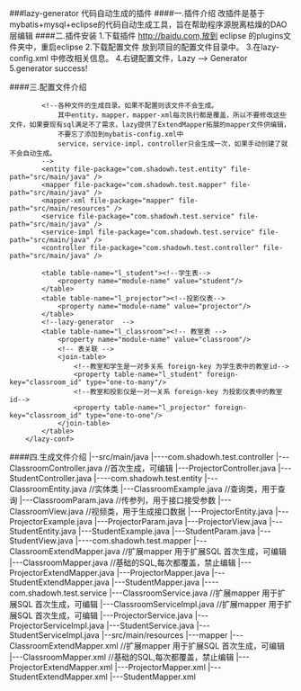 ###lazy-generator 代码自动生成的插件
####一.插件介绍
	改插件是基于 mybatis+mysql+eclipse的代码自动生成工具，旨在帮助程序源脱离枯燥的DAO层编辑
####二.插件安装
    1.下载插件 http://baidu.com,放到 eclipse 的plugins文件夹中，重启eclipse
    2.下载配置文件 放到项目的配置文件目录中。
    3.在lazy-config.xml 中修改相关信息。
    4.右键配置文件，Lazy --> Generator
    5.generator success!

####三.配置文件介绍
	<?xml version="1.0" encoding="UTF-8" ?>
	    <lazy-conf>
	    	<properties>
	    		<property name="author" value="lazy" /><!--代码生成的作者 -->
	    	</properties>
	    	<!--数据源配置-->
	    	<data-source >
	    		<property name="driver" value="com.mysql.jdbc.Driver"></property>
	    		<property name="url" value="jdbc:mysql://localhost/test?useUnicode=true&amp;characterEncoding=utf8&amp;allowMultiQueries=true&amp;zeroDateTimeBehavior=convertToNull" />
	    		<property name="username" value="root" />
	    		<property name="password" value="123" />
	    	</data-source>
	    	
	    	<!--各种文件的生成目录。如果不配置则该文件不会生成。
	    		其中entity，mapper，mapper-xml每次执行都是覆盖，所以不要修改这些文件，如果要现有sql满足不了需求，lazy提供了ExtendMapper拓展的mapper文件供编辑，
	    		不要忘了添加到mybatis-config.xml中
	    		service，service-impl，controller只会生成一次，如果手动创建了就不会自动生成。
	    	-->
	    	<entity file-package="com.shadowh.test.entity" file-path="src/main/java" />
	    	<mapper file-package="com.shadowh.test.mapper" file-path="src/main/java" />
	    	<mapper-xml file-package="mapper" file-path="src/main/resources" />
	    	<service file-package="com.shadowh.test.service" file-path="src/main/java" />
	    	<service-impl file-package="com.shadowh.test.service" file-path="src/main/java" />
	    	<controller file-package="com.shadowh.test.controller" file-path="src/main/java" />
	    	
	     	<table table-name="l_student"><!--学生表-->
	    		<property name="module-name" value="student"/>
	    	</table>
	     	<table table-name="l_projector"><!--投影仪表-->
	    		<property name="module-name" value="projector"/>
	    	</table>
	    	<!--lazy-generator  -->
	     	<table table-name="l_classroom"><!-- 教室表 -->
	    		<property name="module-name" value="classroom"/>
	    		<!-- 表关联 -->
	    		<join-table>
	    			<!--教室和学生是一对多关系 foreign-key 为学生表中的教室id-->
	    			<property table-name="l_student" foreign-key="classroom_id" type="one-to-many"/>
	    			<!--教室和投影仪是一对一关系 foreign-key 为投影仪表中的教室id-->
	    			<property table-name="l_projector" foreign-key="classroom_id" type="one-to-one"/>
	    		</join-table>
	    	</table>
	    </lazy-conf>
	    
####四.生成文件介绍
    |--src/main/java
        |----com.shadowh.test.controller
            |---ClassroomController.java			//首次生成，可编辑
            |---ProjectorController.java
            |---StudentController.java
        |----com.shadowh.test.entity
            |---ClassroomEntity.java				//实体类
            |---ClassroomExample.java				//查询类，用于查询
            |---ClassroomParam.java					//传参列，用于接口接受参数
            |---ClassroomView.java					//视频类，用于生成接口数据
            |---ProjectorEntity.java
            |---ProjectorExample.java
            |---ProjectorParam.java
            |---ProjectorView.java
            |---StudentEntity.java
            |---StudentExample.java
            |---StudentParam.java
            |---StudentView.java
        |----com.shadowh.test.mapper
            |---ClassroomExtendMapper.java			//扩展mapper 用于扩展SQL 首次生成，可编辑
            |---ClassroomMapper.java				//基础的SQL,每次都覆盖，禁止编辑
            |---ProjectorExtendMapper.java
            |---ProjectorMapper.java
            |---StudentExtendMapper.java
            |---StudentMapper.java
        |----com.shadowh.test.service
            |---ClassroomService.java				//扩展mapper 用于扩展SQL 首次生成，可编辑
            |---ClassroomServiceImpl.java			//扩展mapper 用于扩展SQL 首次生成，可编辑
            |---ProjectorService.java
            |---ProjectorServiceImpl.java
            |---StudentService.java
            |---StudentServiceImpl.java	
    |--src/main/resources
        |---mapper
            |---ClassroomExtendMapper.xml			//扩展mapper 用于扩展SQL 首次生成，可编辑
            |---ClassroomMapper.xml					//基础的SQL,每次都覆盖，禁止编辑
            |---ProjectorExtendMapper.xml
            |---ProjectorMapper.xml
            |---StudentExtendMapper.xml
            |---StudentMapper.xml		 